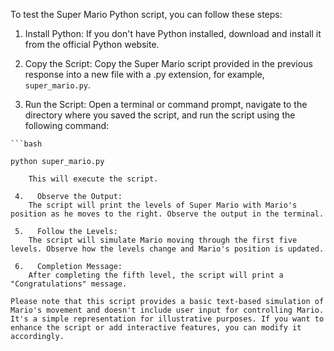 To test the Super Mario Python script, you can follow these steps:

 1.   Install Python:
    If you don't have Python installed, download and install it from the official Python website.

 2.   Copy the Script:
    Copy the Super Mario script provided in the previous response into a new file with a .py extension, for example, `super_mario.py`.

 3.   Run the Script:
    Open a terminal or command prompt, navigate to the directory where you saved the script, and run the script using the following command:

    ```bash

    python super_mario.py
```
    This will execute the script.

 4.   Observe the Output:
    The script will print the levels of Super Mario with Mario's position as he moves to the right. Observe the output in the terminal.

 5.   Follow the Levels:
    The script will simulate Mario moving through the first five levels. Observe how the levels change and Mario's position is updated.

 6.   Completion Message:
    After completing the fifth level, the script will print a "Congratulations" message.

Please note that this script provides a basic text-based simulation of Mario's movement and doesn't include user input for controlling Mario. It's a simple representation for illustrative purposes. If you want to enhance the script or add interactive features, you can modify it accordingly.